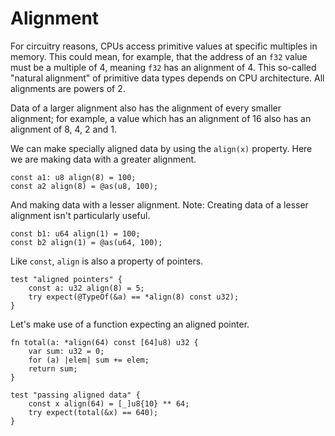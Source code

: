 # Alignment

For circuitry reasons, CPUs access primitive values at specific multiples in
memory. This could mean, for example, that the address of an `f32` value must be
a multiple of 4, meaning `f32` has an alignment of 4. This so-called "natural
alignment" of primitive data types depends on CPU architecture. All alignments
are powers of 2.

Data of a larger alignment also has the alignment of every smaller alignment;
for example, a value which has an alignment of 16 also has an alignment of 8, 4,
2 and 1.

We can make specially aligned data by using the `align(x)` property. Here we are
making data with a greater alignment.

```zig
const a1: u8 align(8) = 100;
const a2 align(8) = @as(u8, 100);
```

And making data with a lesser alignment. Note: Creating data of a lesser
alignment isn't particularly useful.

```zig
const b1: u64 align(1) = 100;
const b2 align(1) = @as(u64, 100);
```

Like `const`, `align` is also a property of pointers.

```zig
test "aligned pointers" {
    const a: u32 align(8) = 5;
    try expect(@TypeOf(&a) == *align(8) const u32);
}
```

Let's make use of a function expecting an aligned pointer.

```zig
fn total(a: *align(64) const [64]u8) u32 {
    var sum: u32 = 0;
    for (a) |elem| sum += elem;
    return sum;
}

test "passing aligned data" {
    const x align(64) = [_]u8{10} ** 64;
    try expect(total(&x) == 640);
}
```
